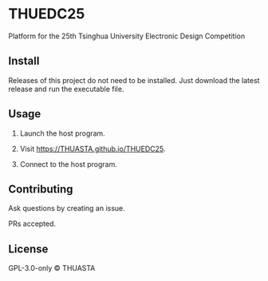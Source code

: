 # THUEDC25

Platform for the 25th Tsinghua University Electronic Design Competition

## Install

Releases of this project do not need to be installed. Just download the latest release and run the executable file.

## Usage

1. Launch the host program.

1. Visit <https://THUASTA.github.io/THUEDC25>.

1. Connect to the host program.

## Contributing

Ask questions by creating an issue.

PRs accepted.

## License

GPL-3.0-only © THUASTA
